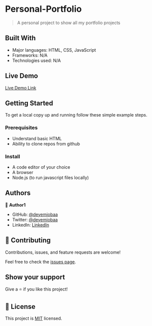 # Personal-Portfolio

> A personal project to show all my portfolio projects


## Built With

- Major languages: HTML, CSS, JavaScript
- Frameworks: N/A
- Technologies used: N/A

## Live Demo

[Live Demo Link](https://deyemiobaa.github.io/Personal-Portfolio/)


## Getting Started

To get a local copy up and running follow these simple example steps.

### Prerequisites
- Understand basic HTML
- Ability to clone repos from github

### Install

- A code editor of your choice
- A browser
- Node.js (to run javascript files locally)


## Authors

👤 **Author1**

- GitHub: [@deyemiobaa](https://github.com/deyemiobaa)
- Twitter: [@deyemiobaa](https://twitter.com/deyemiobaa)
- LinkedIn: [LinkedIn](https://linkedin.com/in/sodiqa)


## 🤝 Contributing

Contributions, issues, and feature requests are welcome!

Feel free to check the [issues page](https://github.com/deyemiobaa/Personal-Portfolio/issues).

## Show your support

Give a ⭐️ if you like this project!

## 📝 License

This project is [MIT](https://github.com/deyemiobaa/Personal-Portfolio/blob/main/LICENSE) licensed.
